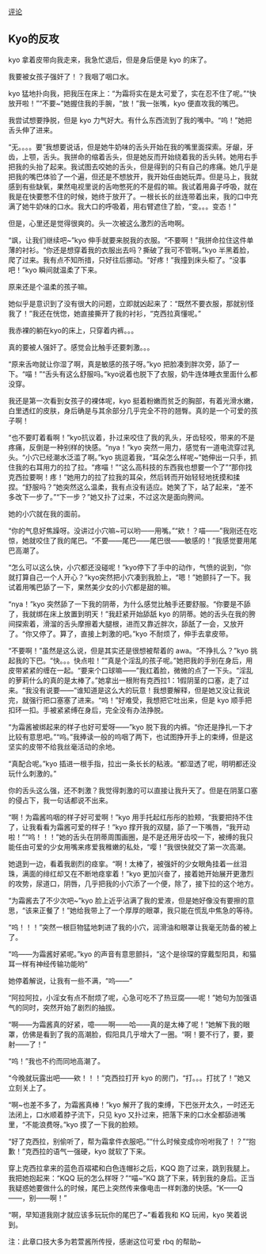 [评论](https://github.com/SCLeoX/Wearable-Technology/issues/132)

## Kyo的反攻
kyo 拿着皮带向我走来，我急忙退后，但是身后便是 kyo 的床了。

我要被女孩子强奸了！？我咽了咽口水。

kyo 猛地扑向我，把我压在床上：“为霜将实在是太可爱了，实在忍不住了呢。”“快放开啦！”“不要~”她握住我的手腕，“放！”我一张嘴，kyo 便直攻我的嘴巴。

我尝试想要挣脱，但是 kyo 力气好大。有什么东西流到了我的嘴中。“呜！”她把舌头伸了进来。

“无。。。。要”我想要说话，但是她牛奶味的舌头开始在我的嘴里面探索。牙龈，牙齿，上颚，舌头。我拼命的缩着舌头，但是她反而开始绕着我的舌头转。她用右手把我的头抬了起来。我试图去咬她的舌头，但是得到的只有自己的疼痛。她几乎是把我的嘴巴体验了一个遍，但还是不想放开，我开始任由她玩弄。但是马上，我就感到有些缺氧，果然电视里说的舌吻憋死的不是假的嘛。我试着用鼻子呼吸，就在我是在快要憋不住的时候，她终于放开了。一根长长的丝连带着出来，我的口中充满了她牛奶味的口水。我大口的呼吸着，用右臂遮住了脸，“变。。。变态！”

但是，心里还是觉得很爽的。头一次被这么激烈的舌吻啊。

“飒，让我们继续吧~”kyo 伸手就要来脱我的衣服。“不要啊！”我拼命拉住这件单薄的衬衫。“你还是想穿着我的衣服出去吗？撕破了我可不管啊。”kyo 半黑着脸，爬了过来。我有点不知所措，只好往后挪动。“好疼！”我撞到床头柜了。“没事吧！”kyo 瞬间就温柔了下来。

原来还是个温柔的孩子嘛。

她似乎是意识到了没有很大的问题，立即就凶起来了：“既然不要衣服，那就别怪我了！”我还在恍惚，她直接撕开了我的衬衫，“克西拉真懂呢。”

我赤裸的躺在kyo的床上，只穿着内裤。。。

真的要被人强奸了。感觉会比触手还要刺激。。。

“原来舌吻就让你湿了啊，真是敏感的孩子呀。”kyo 把脸凑到胖次旁，舔了一下。“喵！”“舌头有这么舒服吗。”kyo说着也脱下了衣服，奶牛连体睡衣里面什么都没穿。

我还是第一次看到女孩子的裸体呢，kyo 挺着粉嫩而贫乏的胸部，有着光滑水嫩，白里透红的皮肤，身后确是与其余部分几乎完全不符的翘臀。真的是一个可爱的孩子啊！

“也不要盯着看啊！”kyo抗议着，扑过来咬住了我的乳头，牙齿轻咬，带来的不是疼痛，反倒是一种别样的快感。“nya！”kyo 突然一用力，感觉有一道电流穿过乳头。“小穴已经潮水泛滥了啊。”kyo 挑逗着我，“耳朵怎么样呢~”她伸出一只手，抓住我的右耳用力的拉了拉。“疼喵！”“这么高科技的东西我也想要一个了”“那你找克西拉要啊！疼！”她用力的拉了拉我的耳朵，然后转而开始轻轻地抚摸和揉捏。“舒服吗？”她突然这么温柔，我有点没有适应。她笑了下，站了起来，“差不多改下一步了。”“下一步？”她又扑了过来，不过这次是面向胯间。

她的小穴就在我的面前。

“你的气息好焦躁呀。没讲过小穴嘛~可以哟——用嘴。”“欸！？喵——”我刚还在吃惊，她就咬住了我的尾巴。“不要——尾巴——尾巴很——敏感的！”我感觉要用尾巴高潮了。

“怎么可以这么快，小穴都还没碰呢！”kyo停下了手中的动作，气愤的说到，“你就打算自己一个人开心？”kyo突然把小穴凑到我脸上，“嗯！”她颤抖了一下。我试着用嘴巴舔了一下，果然美少女的小穴都是甜的嘛。

“nya！”kyo 突然舔了一下我的阴蒂，为什么感觉比触手还要舒服。“你要是不舔了，我就绑在床上放置到明天！”我赶紧开始舔舐 kyo 的阴蒂。她的舌头在我的胯间探索着，滑溜的舌头摩擦着大腿根，进而又靠近胖次，舔舐了一会，又放开了。“你又停了。算了，直接上刺激的吧。”kyo 不耐烦了，伸手去拿皮带。

“不要啊！”虽然是这么说，但是其实还是很想被帮着的 awa。“不挣扎么？”kyo 挑起我的下巴。“快。。。快点啦！”“真是个淫乱的孩子呢。”她把我的手别在身后，用皮带紧紧的缠在一起。“要来个口球嘛——”我红着脸，微微的点了一下头。“淫乱的萝莉什么的真的是太棒了。”她拿出一根附有克西拉1：1假阴茎的口塞，走了过来。“我没有说要——”谁知道是这么大的玩意！我想要解释，但是她又没让我说完，就强行把口塞塞了进来。“呜！”好难受，我想把它吐出来，但是 kyo 顺手把扣环一扣。手被紧紧缚在身后，完全没有办法挣脱。

“为霜酱被绑起来的样子也好可爱呀——”kyo 脱下我的内裤。“你还是挣扎一下才比较有意思吧。”“呜。”我捧读一般的呜咽了两下，也试图挣开手上的束缚，但是这坚实的皮带不给我丝毫活动的余地。

“真配合呢。”kyo 插进一根手指，拉出一条长长的粘液。“都湿透了呢，明明都还没玩什么刺激的。”

你的舌头这么强，还不刺激？我觉得刺激的可以直接让我升天了。但是在阴茎口塞的侵占下，我一句话都说不出来。

“啊！为霜酱呜咽的样子好可爱啊！”kyo 用手托起红彤彤的脸颊，“我要把持不住了，让我看看为霜酱可爱的样子！”kyo 撑开我的双腿，舔了一下嘴唇，“我开动啦！”“呜！！！”她的舌头在阴蒂周围画圈，是不是还用牙齿咬一下，被缚的我只能任由可爱的少女用嘴来疼爱我稚嫩的私处，“嘤！”我很快就交了第一次高潮。

她退到一边，看着我剧烈的痉挛。“啊！太棒了，被强奸的少女眼角挂着一丝泪珠，满面的绯红却又在不断地痉挛着！”kyo 更加兴奋了，接着她开始展开更激烈的攻势，尿道口，阴唇，几乎把我的小穴添了一个便，除了，接下拉的这个地方。

“为霜酱去了不少次吧~”kyo 脸上近乎沾满了我的爱液，但是她好像没有要擦的意思，“该来正餐了！”她给我带上了一个厚厚的眼罩，我只能在慌乱中焦急的等待。

“呜！！！”突然一根巨物猛地刺进了我的小穴，润滑油和眼罩让我毫无防备的被上了。

“呜——为霜酱好紧呢。”kyo 的声音有意思颤抖，“这个是徐琛的穿戴型阳具，和猫耳一样有神经传输功能哟”

她停着解说，让我有一些不满，“呜——”

“阿拉阿拉，小淫女有点不耐烦了呢，心急可吃不了热豆腐——呢！”她句为加强语气的同时，突然开始了剧烈的抽拔。

“啊——为霜酱真的好紧，噫——啊——哈——真的是太棒了呢！”她解下我的眼罩，仿佛是看到了我的高潮脸，假阳具几乎增大了一圈。“啊！要不行了，要，要射——了！”

“呜！”我也不约而同地高潮了。

“今晚就玩露出吧——欸！！！”克西拉打开 kyo 的房门，“打。。。打扰了！”她又立刻关上了。

“啊~也差不多了，为霜酱真棒！”kyo 解开了我的束缚，下巴张开太久，一时还无法闭上，口水顺着脖子流下，只见 kyo 又扑过来，把落下来的口水全都舔进嘴里，“不能浪费呀。”kyo 摸了一下我的脸颊。

“好了克西拉，别偷听了，帮为霜拿件衣服吧。”“什么时候变成你吩咐我了！？”“抱歉！”克西拉的语气一强硬，kyo 就软了下来。

穿上克西拉拿来的蓝色百褶裙和白色连帽衫之后，KQQ 跑了过来，跳到我腿上。我把她抱起来：“KQQ 玩的怎么样呀？”“喵~”KQ 跳了下来，转到我的身后。正当我疑惑她要做什么的时候，尾巴上突然传来像电击一样刺激的快感。“K——Q——，别——啊！”

“啊，早知道我刚才就应该多玩玩你的尾巴了~”看着我和 KQ 玩闹，kyo 笑着说到。

注：此章口技大多为若萱酱所传授，感谢这位可爱 rbq 的帮助~
